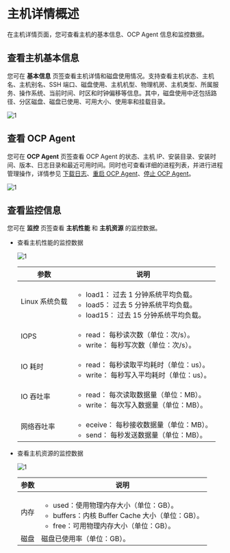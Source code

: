 # 主机详情概述

在主机详情页面，您可查看主机的基本信息、OCP Agent 信息和监控数据。

## 查看主机基本信息

您可在 **基本信息** 页签查看主机详情和磁盘使用情况。支持查看主机状态、主机名、主机别名、SSH 端口、磁盘使用、主机机型、物理机房、主机类型、所属服务、操作系统、当前时间、时区和时钟偏移等信息。其中，磁盘使用中还包括路径、分区磁盘、磁盘已使用、可用大小、使用率和挂载目录。

![1](https://help-static-aliyun-doc.aliyuncs.com/assets/img/zh-CN/5661460261/p265842.png)

## 查看 OCP Agent

您可在 **OCP Agent** 页签查看 OCP Agent 的状态、主机 IP、安装目录、安装时间、版本、日志目录和最近可用时间。同时也可查看详细的进程列表，并进行进程管理操作，详情参见 [下载日志](../../4.manage-clusters/3.basic-operations/15.download-log.md)、[重启 OCP Agent](../../6.management-host/4.restart-the-ocp-agent.md)、[停止 OCP Agent](../../6.management-host/5.stop-the-ocp-agent.md)。

![1](https://help-static-aliyun-doc.aliyuncs.com/assets/img/zh-CN/5661460261/p265855.png)

## 查看监控信息

您可在 **监控** 页签查看 **主机性能** 和 **主机资源** 的监控数据。

* 查看主机性能的监控数据

  ![1](https://help-static-aliyun-doc.aliyuncs.com/assets/img/zh-CN/5661460261/p265857.png)

  |     参数     |                                                说明                                                |
  |------------|--------------------------------------------------------------------------------------------------|
  | Linux 系统负载 | <ul><li>load1： 过去 1 分钟系统平均负载。 </li><li>load5： 过去 5 分钟系统平均负载。 </li><li>load15： 过去 15 分钟系统平均负载。</li></ul> |
  | IOPS       | <ul><li> read： 每秒读次数（单位：次/s）。 </li><li> write： 每秒写次数（单位：次/s）。  </li></ul>                                       |
  | IO 耗时      | <ul><li>read： 每秒读取平均耗时（单位：us）。</li><li> write： 每秒写入平均耗时（单位：us）。</li></ul>                                     |
  | IO 吞吐率     | <ul><li>read： 每次读取数据量（单位：MB）。</li><li> write： 每次写入数据量（单位：MB）。 </li></ul>                                      |
  | 网络吞吐率      |<ul><li> eceive： 每秒接收数据量（单位：MB）。</li><li> send： 每秒发送数据量（单位：MB）。  </li></ul>                                    |

* 查看主机资源的监控数据

  ![1](https://help-static-aliyun-doc.aliyuncs.com/assets/img/zh-CN/6661460261/p265858.png)

  | 参数 |                                                     说明                                                      |
  |----|-------------------------------------------------------------------------------------------------------------|
  | 内存 |<ul><li> used：使用物理内存大小（单位：GB）。</li><li> buffers：内核 Buffer Cache 大小（单位：GB）。</li><li> free：可用物理内存大小（单位：GB）。 </li></ul> |
  | 磁盘 | 磁盘已使用率（单位：GB）。                                                                                              |

